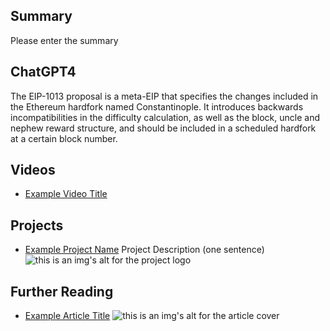 ## Summary

Please enter the summary

## ChatGPT4

The EIP-1013 proposal is a meta-EIP that specifies the changes included in the Ethereum hardfork named Constantinople. It introduces backwards incompatibilities in the difficulty calculation, as well as the block, uncle and nephew reward structure, and should be included in a scheduled hardfork at a certain block number.

## Videos

- [Example Video Title](https://www.youtube.com/watch?v=TDGq4aeevgY)

## Projects

- [Example Project Name](https://xxxx.xxx/xxxxx) Project Description (one sentence) ![this is an img's alt for the project logo](https://xxxx.xxx/project-logo.xxx)

## Further Reading

- [Example Article Title](https://xxxx.xxx/xxxxx) ![this is an img's alt for the article cover](https://xxxx.xxx/article-cover.xxx)
